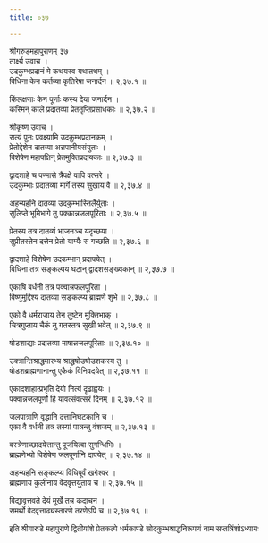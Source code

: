 ```yaml
---
title: ०३७

---
```

श्रीगरुडमहापुराणम् ३७  
तार्क्ष्य उवाच ।  
उदकुम्भप्रदानं मे कथयस्व यथातथम् ।  
विधिना केन कर्तव्या कृतिरेषा जनार्दन ॥ २,३७.१ ॥  
  
किंलक्षणाः केन पूर्णाः कस्य देया जनार्दन ।  
कस्मिन् काले प्रदातव्या प्रेततृप्तिप्रसाधकाः ॥ २,३७.२ ॥  
  
श्रीकृष्ण उवाच ।  
सत्यं पुनः प्रवक्ष्यामि उदकुम्भप्रदानकम् ।  
प्रेतोद्देशेन दातव्या अन्नपानीयसंयुताः ।  
विशेषेण महापक्षिन् प्रेतमुक्तिप्रदायकाः ॥ २,३७.३ ॥  
  
द्वादशाहे च पण्मासे त्रैपक्षे वापि वत्सरे ।  
उदकुम्भाः प्रदातव्या मार्गे तस्य सुखाय वै ॥ २,३७.४ ॥  
  
अहन्यहनि दातव्या उदकुम्भास्तिलैर्युताः ।  
सुलिप्ते भूमिभागे तु पक्कान्नजलपूरिताः ॥ २,३७.५ ॥  
  
प्रेतस्य तत्र दातव्यं भाजनञ्च यदृच्छया ।  
सुप्रीतस्तेन दत्तेन प्रेतो याम्यैः स गच्छति ॥ २,३७.६ ॥  
  
द्वादशाहे विशेषेण उदकम्भान् प्रदापयेत् ।  
विधिना तत्र सङ्कल्पय घटान् द्वादशसङ्ख्यकान् ॥ २,३७.७ ॥  
  
एकाषि बर्धनी तत्र पक्वान्नफलपूरिता ।  
विष्णुमुद्दिश्य दातव्या सङ्कल्प्य ब्राह्मणे शुभे ॥ २,३७.८ ॥  
  
एको वै धर्मराजाय तेन तुष्टेन मुक्तिभाक् ।  
चित्रगुप्ताय चैकं तु गतस्तत्र सुखी भवेत् ॥ २,३७.९ ॥  
  
षोडशाद्याः प्रदातव्या माषान्नजलपूरिताः ॥ २,३७.१० ॥  
  
उक्त्रान्तिश्राद्धमारभ्य श्राद्धषोडषोडशकस्य तु ।  
षोडशब्राह्मणानान्तु एकैकं विनिवदयेत् ॥ २,३७.११ ॥  
  
एकादशाहात्प्रभृति देयो नित्यं दृढाह्वयः ।  
पक्वान्नजलपूर्णो हि यावत्संवत्सरं दिनम् ॥ २,३७.१२ ॥  
  
जलपात्राणि वृद्धानि दत्तानिघटकानि च ।  
एका वै वर्धनी तत्र तस्यां पात्रन्तु वंशजम् ॥ २,३७.१३ ॥  
  
वस्त्रेणाच्छादयेत्तान्तु पूजयित्वा सुगन्धिभिः ।  
ब्राह्मणेभ्यो विशेषेण जलपूर्णानि दापयेत् ॥ २,३७.१४ ॥  
  
अहन्यहनि सङ्कल्प्य विधिपूर्वं खगेश्वर ।  
ब्राह्मणाय कुलीनाय वेदवृत्तयुताय च ॥ २,३७.१५ ॥  
  
विद्यावृत्तवते देयं मूर्खे तन्न कदाचन ।  
समर्थो वेदवृत्ताढ्यस्तारणे तरणेऽपि च ॥ २,३७.१६ ॥  
  
इति श्रीगारुडे महापुराणे द्वितीयांशे प्रेतकल्पे धर्मकाण्डे सोदकुम्भश्राद्धनिरूपणं नाम सप्तत्रिंशोऽध्यायः